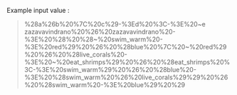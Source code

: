 Example input value : 
 > %28a%26b%20%7C%20c%29-%3Ed%20%3C-%3E%20~e
 > zazavavindrano%20%26%20zazavavindrano%20-%3E%20%28%20%28~%20swim_warm%20-%3E%20red%29%20%26%20%28blue%20%7C%20~%20red%29%20%26%20%28live_corals%20-%3E%20~%20eat_shrimps%29%20%26%20%28eat_shrimps%20%3C-%3E%20swim_warm%29%20%26%20%28blue%20-%3E%20%28swim_warm%20%26%20live_corals%29%29%20%26%20%28swim_warm%20-%3E%20blue%29%20%29
 
